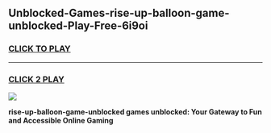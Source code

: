 
## Unblocked-Games-rise-up-balloon-game-unblocked-Play-Free-6i9oi
<h3>
<a href="https://premium76.site?title=rise-up-balloon-game-unblocked&ref=09A">CLICK TO PLAY</a></h3>
<hr>

<h3>
<a href="https://premium76.site?title=rise-up-balloon-game-unblocked&ref=09A">CLICK 2 PLAY</a>
  
</h3>

<a href="https://premium76.site?title=rise-up-balloon-game-unblocked&ref=09A"><img src="https://clearcache.store/games.png"></a>


**rise-up-balloon-game-unblocked games unblocked: Your Gateway to Fun and Accessible Online Gaming**
